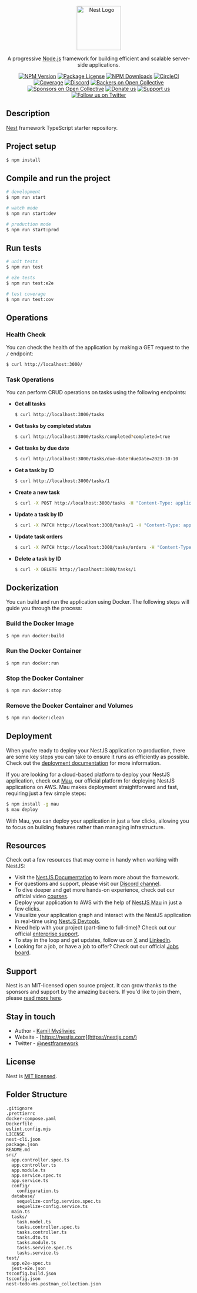 <p align="center">
  <a href="http://nestjs.com/" target="blank"><img src="https://nestjs.com/img/logo-small.svg" width="120" alt="Nest Logo" /></a>
</p>

[circleci-image]: https://img.shields.io/circleci/build/github/nestjs/nest/master?token=abc123def456
[circleci-url]: https://circleci.com/gh/nestjs/nest

  <p align="center">A progressive <a href="http://nodejs.org" target="_blank">Node.js</a> framework for building efficient and scalable server-side applications.</p>
    <p align="center">
<a href="https://www.npmjs.com/~nestjscore" target="_blank"><img src="https://img.shields.io/npm/v/@nestjs/core.svg" alt="NPM Version" /></a>
<a href="https://www.npmjs.com/~nestjscore" target="_blank"><img src="https://img.shields.io/npm/l/@nestjs/core.svg" alt="Package License" /></a>
<a href="https://www.npmjs.com/~nestjscore" target="_blank"><img src="https://img.shields.io/npm/dm/@nestjs/common.svg" alt="NPM Downloads" /></a>
<a href="https://circleci.com/gh/nestjs/nest" target="_blank"><img src="https://img.shields.io/circleci/build/github/nestjs/nest/master" alt="CircleCI" /></a>
<a href="https://coveralls.io/github/nestjs/nest?branch=master" target="_blank"><img src="https://coveralls.io/repos/github/nestjs/nest/badge.svg?branch=master#9" alt="Coverage" /></a>
<a href="https://discord.gg/G7Qnnhy" target="_blank"><img src="https://img.shields.io/badge/discord-online-brightgreen.svg" alt="Discord"/></a>
<a href="https://opencollective.com/nest#backer" target="_blank"><img src="https://opencollective.com/nest/backers/badge.svg" alt="Backers on Open Collective" /></a>
<a href="https://opencollective.com/nest#sponsor" target="_blank"><img src="https://opencollective.com/nest/sponsors/badge.svg" alt="Sponsors on Open Collective" /></a>
  <a href="https://paypal.me/kamilmysliwiec" target="_blank"><img src="https://img.shields.io/badge/Donate-PayPal-ff3f59.svg" alt="Donate us"/></a>
    <a href="https://opencollective.com/nest#sponsor"  target="_blank"><img src="https://img.shields.io/badge/Support%20us-Open%20Collective-41B883.svg" alt="Support us"></a>
  <a href="https://twitter.com/nestframework" target="_blank"><img src="https://img.shields.io/twitter/follow/nestframework.svg?style=social&label=Follow" alt="Follow us on Twitter"></a>
</p>
  <!--[![Backers on Open Collective](https://opencollective.com/nest/backers/badge.svg)](https://opencollective.com/nest#backer)
  [![Sponsors on Open Collective](https://opencollective.com/nest/sponsors/badge.svg)](https://opencollective.com/nest#sponsor)-->

## Description

[Nest](https://github.com/nestjs/nest) framework TypeScript starter repository.

## Project setup

```bash
$ npm install
```

## Compile and run the project

```bash
# development
$ npm run start

# watch mode
$ npm run start:dev

# production mode
$ npm run start:prod
```

## Run tests

```bash
# unit tests
$ npm run test

# e2e tests
$ npm run test:e2e

# test coverage
$ npm run test:cov
```

## Operations

### Health Check

You can check the health of the application by making a GET request to the `/` endpoint:

```bash
$ curl http://localhost:3000/
```

### Task Operations

You can perform CRUD operations on tasks using the following endpoints:

- **Get all tasks**

  ```bash
  $ curl http://localhost:3000/tasks
  ```

- **Get tasks by completed status**

  ```bash
  $ curl http://localhost:3000/tasks/completed?completed=true
  ```

- **Get tasks by due date**

  ```bash
  $ curl http://localhost:3000/tasks/due-date?dueDate=2023-10-10
  ```

- **Get a task by ID**

  ```bash
  $ curl http://localhost:3000/tasks/1
  ```

- **Create a new task**

  ```bash
  $ curl -X POST http://localhost:3000/tasks -H "Content-Type: application/json" -d '{"title": "New Task", "description": "Task description", "dueDate": "2023-10-10"}'
  ```

- **Update a task by ID**

  ```bash
  $ curl -X PATCH http://localhost:3000/tasks/1 -H "Content-Type: application/json" -d '{"title": "Updated Task", "description": "Updated description"}'
  ```

- **Update task orders**

  ```bash
  $ curl -X PATCH http://localhost:3000/tasks/orders -H "Content-Type: application/json" -d '[{"id": 1, "order": 2}]'
  ```

- **Delete a task by ID**

  ```bash
  $ curl -X DELETE http://localhost:3000/tasks/1
  ```

## Dockerization

You can build and run the application using Docker. The following steps will guide you through the process:

### Build the Docker Image

```bash
$ npm run docker:build
```

### Run the Docker Container

```bash
$ npm run docker:run
```

### Stop the Docker Container

```bash
$ npm run docker:stop
```

### Remove the Docker Container and Volumes

```bash
$ npm run docker:clean
```

## Deployment

When you're ready to deploy your NestJS application to production, there are some key steps you can take to ensure it runs as efficiently as possible. Check out the [deployment documentation](https://docs.nestjs.com/deployment) for more information.

If you are looking for a cloud-based platform to deploy your NestJS application, check out [Mau](https://mau.nestjs.com), our official platform for deploying NestJS applications on AWS. Mau makes deployment straightforward and fast, requiring just a few simple steps:

```bash
$ npm install -g mau
$ mau deploy
```

With Mau, you can deploy your application in just a few clicks, allowing you to focus on building features rather than managing infrastructure.

## Resources

Check out a few resources that may come in handy when working with NestJS:

- Visit the [NestJS Documentation](https://docs.nestjs.com) to learn more about the framework.
- For questions and support, please visit our [Discord channel](https://discord.gg/G7Qnnhy).
- To dive deeper and get more hands-on experience, check out our official video [courses](https://courses.nestjs.com/).
- Deploy your application to AWS with the help of [NestJS Mau](https://mau.nestjs.com) in just a few clicks.
- Visualize your application graph and interact with the NestJS application in real-time using [NestJS Devtools](https://devtools.nestjs.com).
- Need help with your project (part-time to full-time)? Check out our official [enterprise support](https://enterprise.nestjs.com).
- To stay in the loop and get updates, follow us on [X](https://x.com/nestframework) and [LinkedIn](https://linkedin.com/company/nestjs).
- Looking for a job, or have a job to offer? Check out our official [Jobs board](https://jobs.nestjs.com).

## Support

Nest is an MIT-licensed open source project. It can grow thanks to the sponsors and support by the amazing backers. If you'd like to join them, please [read more here](https://docs.nestjs.com/support).

## Stay in touch

- Author - [Kamil Myśliwiec](https://twitter.com/kammysliwiec)
- Website - [https://nestjs.com](https://nestjs.com/)
- Twitter - [@nestframework](https://twitter.com/nestframework)

## License

Nest is [MIT licensed](https://github.com/nestjs/nest/blob/master/LICENSE).

## Folder Structure

```
.gitignore
.prettierrc
docker-compose.yaml
Dockerfile
eslint.config.mjs
LICENSE
nest-cli.json
package.json
README.md
src/
  app.controller.spec.ts
  app.controller.ts
  app.module.ts
  app.service.spec.ts
  app.service.ts
  config/
    configuration.ts
  database/
    sequelize-config.service.spec.ts
    sequelize-config.service.ts
  main.ts
  tasks/
    task.model.ts
    tasks.controller.spec.ts
    tasks.controller.ts
    tasks.dto.ts
    tasks.module.ts
    tasks.service.spec.ts
    tasks.service.ts
test/
  app.e2e-spec.ts
  jest-e2e.json
tsconfig.build.json
tsconfig.json
nest-todo-ms.postman_collection.json
```
